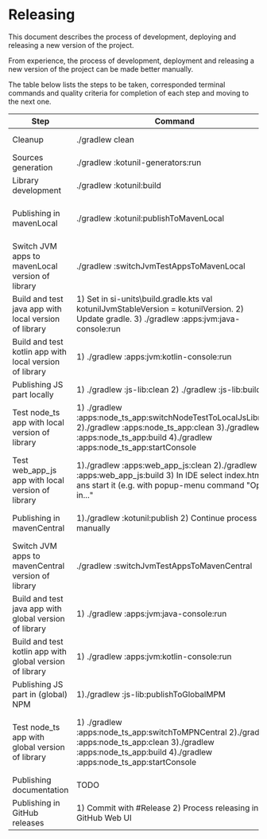 # Releasing

This document describes the process of development, deploying and releasing a new version of the project.

From experience, the process of development, deployment and releasing a new version 
of the project can be made better manually.  

The table below lists the steps to be taken, corresponded terminal commands 
and quality criteria for completion of each step and moving to the next one.


| Step                                                     | Command                                                                                                                                                                          | Quality Criteria                                                                                                                                                                                                                                           |
|----------------------------------------------------------|----------------------------------------------------------------------------------------------------------------------------------------------------------------------------------|------------------------------------------------------------------------------------------------------------------------------------------------------------------------------------------------------------------------------------------------------------|
| Cleanup                                                  | ./gradlew clean                                                                                                                                                                  | No build directories in main project directory and sub-project directories.                                                                                                                                                                                |
| Sources generation                                       | ./gradlew :kotunil-generators:run                                                                                                                                                | Generation without errors.                                                                                                                                                                                                                                 |    
| Library development                                      | ./gradlew :kotunil:build                                                                                                                                                         | Build without errors.                                                                                                                                                                                                                                      |                                                                                                                               |
| Publishing in mavenLocal                                 | ./gradlew :kotunil:publishToMavenLocal                                                                                                                                           | No errors. All expected libraries with corresponded creation time can be found in directory /Users/USER/.m2/repository/eu/sirotin/kotunil/kotunil-jvm/VERSION                                                                                              |
| Switch JVM apps to mavenLocal version of library         | ./gradlew :switchJvmTestAppsToMavenLocal                                                                                                                                         | 1) Check apps\java-console\build.gradle.kts that it uses mavenLocal as repository. 2) Check apps\kotlin-console\build.gradle.kts that it uses mavenLocal as repository.                                                                                    |
| Build and test java app with local version of library    | 1) Set in si-units\build.gradle.kts val kotunilJvmStableVersion = kotunilVersion. 2) Update gradle. 3) ./gradlew :apps:jvm:java-console:run                                      | Check table in output. Compare expectations and tests results.                                                                                                                                                                                             |
| Build and test kotlin app with local version of library  | 1) ./gradlew :apps:jvm:kotlin-console:run                                                                                                                                        | Check table in output. Compare expectations and tests results.                                                                                                                                                                                             |
| Publishing JS part locally                               | 1) ./gradlew :js-lib:clean 2) ./gradlew :js-lib:build                                                                                                                            | File js-lib\dist\package.json contains line "version": "<version>",                                                                                                                                                                                        |
| Test node_ts app with local version of library           | 1) ./gradlew :apps:node_ts_app:switchNodeTestToLocalJsLibrary 2)./gradlew :apps:node_ts_app:clean 3)./gradlew :apps:node_ts_app:build 4)./gradlew :apps:node_ts_app:startConsole | 1) Check that file apps/node_ts_app/node_modules/kotunil-js-lib/package.json uses right version. 2) Check output in terminal. Compare expectation and test results in the table console output.                                                            |
| Test web_app_js app with local version of library        | 1)./gradlew :apps:web_app_js:clean 2)./gradlew :apps:web_app_js:build 3) In IDE select index.html ans start it (e.g. with popup-menu command "Open in..."                        | 1) Check that file apps/web_app_js/lib/package.json uses right version. 2) Check output in browser. Should be 3 lines: L1)Number tests (checks):1078  L2)Number KotUniL's tested objects: 61 L3)Number errors:0                                            |
| Publishing in mavenCentral                               | 1)./gradlew :kotunil:publish 2) Continue process manually                                                                                                                        | 1) Check availability of new version on https://central.sonatype.com/search?q=eu.sirotin.kotunil                                                                                                                                                           |
| Switch JVM apps to mavenCentral version of library       | ./gradlew :switchJvmTestAppsToMavenCentral                                                                                                                                       | 1) Check apps\java-console\build.gradle.kts that it uses mavenCentral as repository. 2) Check apps\kotlin-console\build.gradle.kts that it uses mavenCentral as repository.                                                                                |
| Build and test java app with global version of library   | 1) ./gradlew :apps:jvm:java-console:run                                                                                                                                          | Check table in output. Compare expectations and tests results.                                                                                                                                                                                             |
| Build and test kotlin app with global version of library | 1) ./gradlew :apps:jvm:kotlin-console:run                                                                                                                                        | Check table in output. Compare expectations and tests results.                                                                                                                                                                                             |
| Publishing JS part in (global) NPM                       | 1)./gradlew :js-lib:publishToGlobalMPM                                                                                                                                           | Check availability of new version on https://www.npmjs.com/package/kotunil-js-lib                                                                                                                                                                          |
| Test node_ts app with global version of library          | 1) ./gradlew :apps:node_ts_app:switchToMPNCentral 2)./gradlew :apps:node_ts_app:clean 3)./gradlew :apps:node_ts_app:build 4)./gradlew :apps:node_ts_app:startConsole             | 1) Check that file apps/node_ts_app/node_modules/kotunil-js-lib/package.json uses right version. Should be equals kotunilJsVersion from root build.gradle.kts 2) Check output in terminal. Compare expectation and real values in table in console output. |
| Publishing documentation                                 | TODO                                                                                                                                                                             |                                                                                                                                                                                                                                                            |
| Publishing in GitHub releases                            | 1) Commit with #Release <version-number> 2) Process releasing in GitHub Web UI                                                                                                   |                                                                                                                                                                                                                                                            |
